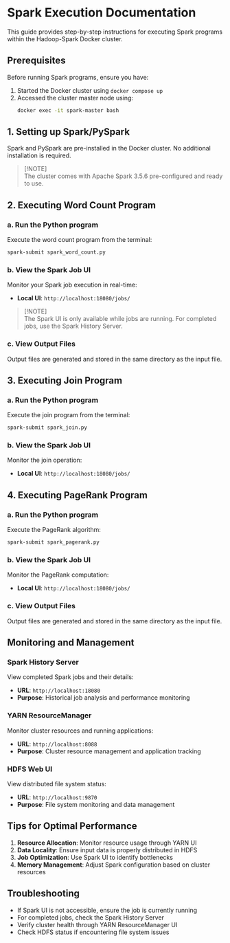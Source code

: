 # Spark Execution Documentation

This guide provides step-by-step instructions for executing Spark programs within the Hadoop-Spark Docker cluster.

## Prerequisites

Before running Spark programs, ensure you have:
1. Started the Docker cluster using `docker compose up`
2. Accessed the cluster master node using:
   ```bash
   docker exec -it spark-master bash
   ```

## 1. Setting up Spark/PySpark

Spark and PySpark are pre-installed in the Docker cluster. No additional installation is required.

> [!NOTE]\
> The cluster comes with Apache Spark 3.5.6 pre-configured and ready to use.

## 2. Executing Word Count Program

### a. Run the Python program
Execute the word count program from the terminal:
```bash
spark-submit spark_word_count.py
```

### b. View the Spark Job UI
Monitor your Spark job execution in real-time:
- **Local UI**: `http://localhost:18080/jobs/`


> [!NOTE]\
> The Spark UI is only available while jobs are running. For completed jobs, use the Spark History Server.

### c. View Output Files
Output files are generated and stored in the same directory as the input file.

## 3. Executing Join Program

### a. Run the Python program
Execute the join program from the terminal:
```bash
spark-submit spark_join.py
```

### b. View the Spark Job UI
Monitor the join operation:
- **Local UI**: `http://localhost:18080/jobs/`

## 4. Executing PageRank Program

### a. Run the Python program
Execute the PageRank algorithm:
```bash
spark-submit spark_pagerank.py
```

### b. View the Spark Job UI
Monitor the PageRank computation:
- **Local UI**: `http://localhost:18080/jobs/`

### c. View Output Files
Output files are generated and stored in the same directory as the input file.

## Monitoring and Management

### Spark History Server
View completed Spark jobs and their details:
- **URL**: `http://localhost:18080`
- **Purpose**: Historical job analysis and performance monitoring

### YARN ResourceManager
Monitor cluster resources and running applications:
- **URL**: `http://localhost:8088`
- **Purpose**: Cluster resource management and application tracking

### HDFS Web UI
View distributed file system status:
- **URL**: `http://localhost:9870`
- **Purpose**: File system monitoring and data management

## Tips for Optimal Performance

1. **Resource Allocation**: Monitor resource usage through YARN UI
2. **Data Locality**: Ensure input data is properly distributed in HDFS
3. **Job Optimization**: Use Spark UI to identify bottlenecks
4. **Memory Management**: Adjust Spark configuration based on cluster resources

## Troubleshooting

- If Spark UI is not accessible, ensure the job is currently running
- For completed jobs, check the Spark History Server
- Verify cluster health through YARN ResourceManager UI
- Check HDFS status if encountering file system issues